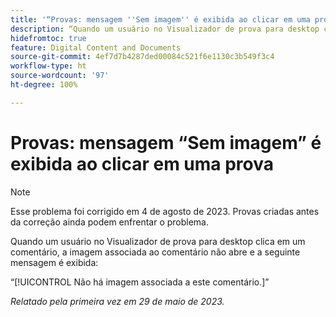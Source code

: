 ```yaml
---
title: '“Provas: mensagem ''Sem imagem'' é exibida ao clicar em uma prova”'
description: “Quando um usuário no Visualizador de prova para desktop clica em um comentário, a imagem associada ao comentário não abre e uma mensagem é exibida.”
hidefromtoc: true
feature: Digital Content and Documents
source-git-commit: 4ef7d7b4287ded00084c521f6e1130c3b549f3c4
workflow-type: ht
source-wordcount: '97'
ht-degree: 100%

---
```



# Provas: mensagem “Sem imagem” é exibida ao clicar em uma prova

>[!NOTE]
>
>Esse problema foi corrigido em 4 de agosto de 2023. Provas criadas antes da correção ainda podem enfrentar o problema.

Quando um usuário no Visualizador de prova para desktop clica em um comentário, a imagem associada ao comentário não abre e a seguinte mensagem é exibida:

“[!UICONTROL Não há imagem associada a este comentário.]”

_Relatado pela primeira vez em 29 de maio de 2023._
